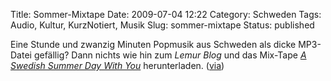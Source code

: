 Title: Sommer-Mixtape
Date: 2009-07-04 12:22
Category: Schweden
Tags: Audio, Kultur, KurzNotiert, Musik
Slug: sommer-mixtape
Status: published

Eine Stunde und zwanzig Minuten Popmusik aus Schweden als dicke
MP3-Datei gefällig? Dann nichts wie hin zum *Lemur Blog* und das
Mix-Tape [*A Swedish Summer Day With
You*](http://thelemurblog.com/2009/07/02/a-swedish-summer-day-with-you/)
herunterladen.
([via](http://www.swedesplease.net/2009/07/03/swedish-summer-mix-via-the-lemur-blog/))

